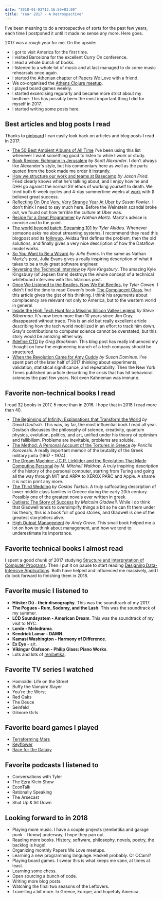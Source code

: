 ```yaml
---
date: "2018-01-03T12:16:56+03:00"
title: "Year 2017 - A Retrospective"
---
```


I've been meaning to do a retrospective of sorts for the past few years, each
time I postponed it until it made no sense any more. Here goes.

2017 was a rough year for me. On the upside:

* I got to visit America for the first time.
* I visited Barcelona for the excellent Curry On conference.
* I read a whole bunch of books.
* I listened to a whole lot of music and at last managed to do some music
  rehearsals once again.
* I started the [Athenian chapter of Papers We
  Love](https://www.meetup.com/Papers-We-Love-Athens/) with a friend.
* We co-organised the [Athens Clojure
  meetup](https://www.meetup.com/Athens-Clojure-Meetup/).
* I played board games weekly.
* I started excercising regurarly and became more strict about my bedtime. This
  has possibly been the most important thing I did for myself in 2017.
* I started writing some posts here.

## Best articles and blog posts I read

Thanks to [pinboard](https://pinboard.in) I can easily look back on articles and
blog posts I read in 2017.

* [The 50 Best Ambient Albums of All Time](https://pitchfork.com/features/lists-and-guides/9948-the-50-best-ambient-albums-of-all-time/)
  I've been using this list whenever I want something good to listen to while I
  work or study.
* [Book Review: Eichmann in
  Jerusalem](http://slatestarcodex.com/2017/01/30/book-review-eichmann-in-jerusalem/)
  _by Scott Alexander_.
  I don't always like Alexander's style, but his commentary here as well as the
  parts quoted from the book made me order it instantly.
* [How we structure our work and teams at
  Basecamp](https://m.signalvnoise.com/how-we-set-up-our-work-cbce3d3d9cae) _by
  Jason Fried_.
  Fried clearly knows what he's talking about, and I enjoy how he and DHH go
  against the normal SV ethos of working yourself to death. We tried both 6-week
  cycles and 4-day summertime weeks at [work](www.skroutz.gr) with (I believe)
  great success.
* [Reflecting On One Very, Very Strange Year At
  Uber](https://www.susanjfowler.com/blog/2017/2/19/reflecting-on-one-very-strange-year-at-uber)
  _by Susan Fowler_.
  I don't think I need to say much here. Before the Weinstein scandal broke out,
  we found out how terrible the culture at Uber was.
* [Recipe for a Great
  Programmer](http://nathanmarz.com/blog/recipe-for-a-great-programmer.html) _by
  Nathan Martz_.
  Martz's advice is concise and to the point.
* [The world beyond batch: Streaming
  101](https://www.oreilly.com/ideas/the-world-beyond-batch-streaming-101) _by
  Tyler Akidau_.
  Whenever someone asks me about streaming systems, I recommend they read this
  blogpost and its
  [followup](https://www.oreilly.com/ideas/the-world-beyond-batch-streaming-102).
  Akidau first defines the problem, then the old solutions, and finally gives a
  very nice description of how the Dataflow model works.
* [So You Want to Be a Wizard](https://jvns.ca/blog/so-you-want-to-be-a-wizard/)
  _by Julia Evans_.
  In the same as Nathan Martz's post, Julia Evans gives a really inspiring
  description of what it takes to be a truly great software engineer.
* [Reversing the Technical
  Interview](https://aphyr.com/posts/340-acing-the-technical-interview) _by Kyle
  Kingsbury_.
  The amazing Kyle Kingsbury (of Jepsen fame) destroys the whole concept of a
  technical whiteboard interview with this hilarious post.
* [Once We Listened to the Beatles. Now We Eat
  Beetles.](https://www.bloomberg.com/view/articles/2017-03-28/once-we-listened-to-the-beatles-now-we-eat-beetles)
  _by Tyler Cowen_.
  I didn't find the time to read Cowen's book [The Complacent
  Class](https://www.goodreads.com/book/show/29939212-the-complacent-class), but
  this article gives the gist of his thinking. I think his arguments about
  complacency are relevant not only to America, but to the western world in
  general.
* [Inside the High Tech Hunt for a Missing Silicon Valley
  Legend](https://www.wired.com/2007/07/ff-jimgray-2/?currentPage=all) _by Steve
  Silberman._
  It's now been more than 10 years since Jim Gray disappeared without trace.
  This is an old but really excellent article describing how the tech world
  mobilized in an effort to track him down. Gray's contributions to computer
  science cannot be overstated, but this story would be amazing either way.
* [#define
  CTO](https://blog.gregbrockman.com/figuring-out-the-cto-role-at-stripe) _by
  Greg Brockman._
  This blog post has really influenced my thought on how the engineering branch
  of a tech company should be structured.
* [When the Revolution Came for Amy  Cuddy](https://www.nytimes.com/2017/10/18/magazine/when-the-revolution-came-for-amy-cuddy.html?_r=0)
  _by Susan Dominus._
  I've spent part of the later half of 2017 thinking about experiments,
  validation, statistical significance, and repeatability. Then the New York
  Times published an article describing the crisis that has hit behavioral
  sciences the past few years. Not even Kahneman was immune.

## Favorite non-technical books I read

I read 32 books in 2017, 5 more than in 2016. I hope that in 2018 I read more
than 40.

* [The Beginning of Infinity: Explanations that Transform the
  World](https://www.goodreads.com/book/show/2006163.The_Beginning_of_Infinity)
  _by David Deutsch._
  This was, by far, the most influential book I read all year. Deutsch discusses
  the philosophy of science, creativity, quantum physics, evolution, politics,
  and art, unified under his theory of optimism and fallibilism. Problems are
  inevitable, problems are soluble.
* [The Method: A Personal Account of the Tortures in
  Greece](https://www.goodreads.com/book/show/24764075) _by Periclis
  Korovesis._
  A really important memoir of the brutality of the Greek military junta (1967 -
  1974).
* [The Dream Machine: J.C.R. Licklider and the Revolution That Made Computing
  Personal](https://www.goodreads.com/book/show/722412.The_Dream_Machine) _by M.
  Mitchell Waldrop_.
  A truly inspiring description of the history of the personal computer,
  starting from Turing and going all the way through MIT and ARPA to XEROX PARC
  and Apple. A shame it is not in print any more.
* [The Third Wedding](https://www.goodreads.com/book/show/8615868) _by Costas
  Taktsis_.
  A truly suffocating description of lower middle class families in Greece
  during the early 20th century. Possibly one of the greatest novels ever
  written in greek.
* [Outliers: The Story of
  Success](https://www.goodreads.com/book/show/3228917-outliers) _by Malcolm
  Gladwell_.
  While I do think that Gladwell tends to oversimplify things a bit so he can
  fit them under his theory, this is a book full of good stories, and Gladwell
  is one of the greatest storytellers alive.
* [High Output
  Management](https://www.goodreads.com/book/show/27208527-high-output-management)
  _by Andy Grove_.
  This small book helped me a lot on how to think about management, and how we
  tend to underestimate its importance.

## Favorite technical books I almost read

I spent a good chunk of 2017 studying [Structure and Interpretation of Computer
Programs](https://www.goodreads.com/book/show/43713.Structure_and_Interpretation_of_Computer_Programs).
Then I put it on pause to start reading [Designing Data-Intensive
Applications](https://www.goodreads.com/book/show/23463279-designing-data-intensive-applications).
Both have helped and influenced me massively, and I do look forward to finishing
them in 2018.

## Favorite music I listened to

* __Hüsker Dü - their discography__. This was the soundtrack of my 2017.
* __The Pogues - Rum, Sodomy, and the Lash__. This was the soundtrack of my
  summer.
* __LCD Soundsystem - American Dream__. This was the soundtrack of my visit to
  NYC.
* __Lorde - Melodrama__.
* __Kendrick Lamar - DAMN__.
* __Kamasi Washington - Harmony of Difference__.
* __Ex Eye__ - s/t.
* __Víkingur Ólafsson - Philip Glass: Piano Works__.
* Lots and lots of [rembetika](https://open.spotify.com/user/green_onion_ii_v_i/playlist/2jcWzIm36VWjxDfX5H7I46).

## Favorite TV series I watched

* Homicide: Life on the Street
* Buffy the Vampire Slayer
* You're the Worst
* Red Oaks
* The Deuce
* Seinfeld
* Gilmore Girls

## Favorite board games I played

* [Terraforming
  Mars](https://boardgamegeek.com/boardgame/167791/terraforming-mars)
* [Keyflower](https://boardgamegeek.com/boardgame/122515/keyflower)
* [Race for the Galaxy](https://boardgamegeek.com/boardgame/28143/race-galaxy)

## Favorite podcasts I listened to

* Conversations with Tyler
* The Ezra Klein Show
* EconTalk
* Rationally Speaking
* The Arsecast
* Shut Up & Sit Down

## Looking forward to in 2018

* Playing more music. I have a couple projects (rembetika and garage punk - I
  know) underway, I hope they pan out.
* Reading more books. History, software, philosophy, novels, poetry, the backlog
  is huge!
* Organizing monthly Papers We Love meetups.
* Learning a new programming language. Haskell probably. Or OCaml?
* Playing board games. I swear this is what keeps me sane, at times at least.
* Learning some chess.
* Open sourcing a bunch of code.
* Writing more blog posts.
* Watching the final two seasons of the Leftovers.
* Travelling a bit more. In Greece, Europe, and hopefuly America.
